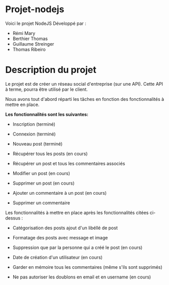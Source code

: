 # Projet-nodejs

Voici le projet NodeJS
Développé par :
- Rémi Mary
- Berthier Thomas
- Guillaume Streinger
- Thomas Ribeiro

# Description du projet
Le projet est de créer un réseau social d'entreprise (sur une API).
Cette API à terme, pourra être utilisé par le client.

Nous avons tout d'abord réparti les tâches en fonction des fonctionnalités à mettre en place.

__Les fonctionnalités sont les suivantes:__
- Inscription (terminé)
- Connexion (terminé)

- Nouveau post (terminé)
- Récupérer tous les posts (en cours)
- Récupérer un post et tous les commentaires associés
- Modifier un post (en cours)
- Supprimer un post (en cours)

- Ajouter un commentaire à un post (en cours)
- Supprimer un commentaire

Les fonctionnalités à mettre en place après les fonctionnalités citées ci-dessus :
- Catégorisation des posts ajout d'un libéllé de post 
- Formatage des posts avec message et image

- Suppression que par la personne qui a créé le post (en cours)
- Date de création d'un utilisateur (en cours)

- Garder en mémoire tous les commentaires (même s'ils sont supprimés)
- Ne pas autoriser les doublons en email et en username (en cours)